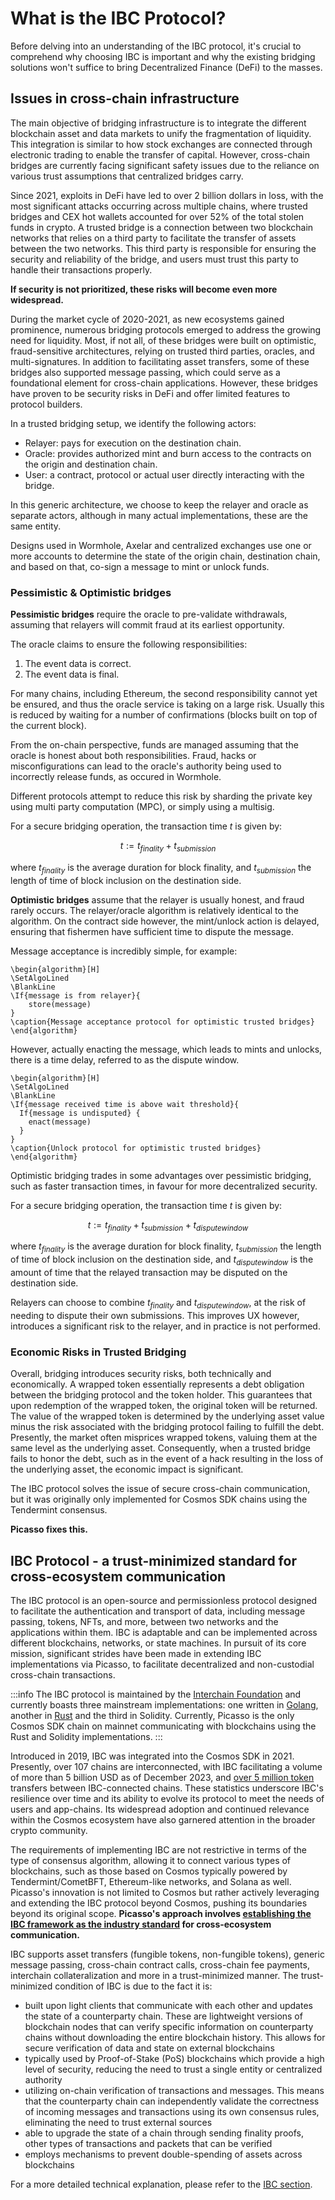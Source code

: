 # What is the IBC Protocol?

Before delving into an understanding of the IBC protocol, it's crucial to comprehend why choosing IBC is important and why the existing bridging solutions won't suffice to bring Decentralized Finance (DeFi) to the masses.

## Issues in cross-chain infrastructure 

The main objective of bridging infrastructure is to integrate the different blockchain asset and data markets to unify the fragmentation of liquidity. This integration is similar to how stock exchanges are connected through electronic trading to enable the transfer of capital. However, cross-chain bridges are currently facing significant safety issues due to the reliance on various trust assumptions that centralized bridges carry. 

Since 2021, exploits in DeFi have led to over 2 billion dollars in loss, with the most significant attacks occurring across multiple chains, where trusted bridges and CEX hot wallets accounted for over 52% of the total stolen funds in crypto. A trusted bridge is a connection between two blockchain networks that relies on a third party to facilitate the transfer of assets between the two networks. This third party is responsible for ensuring the security and reliability of the bridge, and users must trust this party to handle their transactions properly.

**If security is not prioritized, these risks will become even more widespread.**

During the market cycle of 2020-2021, as new ecosystems gained prominence, numerous bridging protocols emerged to address the growing need for liquidity. Most, if not all, of these bridges were built on optimistic, fraud-sensitive architectures, relying on trusted third parties, oracles, and multi-signatures. In addition to facilitating asset transfers, some of these bridges also supported message passing, which could serve as a foundational element for cross-chain applications. However, these bridges have proven to be security risks in DeFi and offer limited features to protocol builders.

In a trusted bridging setup, we identify the following actors:

- Relayer: pays for execution on the destination chain.
- Oracle: provides authorized mint and burn access to the contracts on the origin and destination chain.
- User: a contract, protocol or actual user directly interacting with the bridge. 

In this generic architecture, we choose to keep the relayer and oracle as separate actors, although in many actual implementations, these are the same entity. 

Designs used in Wormhole, Axelar and centralized exchanges use one or more accounts to determine the state of the origin chain, destination chain, and based on that, co-sign a message to mint or unlock funds. 

### Pessimistic & Optimistic bridges
**Pessimistic bridges** require the oracle to pre-validate withdrawals, assuming that relayers will commit fraud at its earliest opportunity.

The oracle claims to ensure the following responsibilities:

1. The event data is correct.
2. The event data is final.

For many chains, including Ethereum, the second responsibility cannot yet be ensured, and thus the oracle service is taking on a large risk. Usually this is reduced by waiting for a number of confirmations (blocks built on top of the current block).

From the on-chain perspective, funds are managed assuming that the oracle is honest about both responsibilities. Fraud, hacks or misconfigurations can lead to the oracle's authority being used to incorrectly release funds, as occured in Wormhole.

Different protocols attempt to reduce this risk by sharding the private key using multi party computation (MPC), or simply using a multisig.

For a secure bridging operation, the transaction time $t$ is given by:

$$ t := t_{finality} + t_{submission} $$

where $t_{finality}$ is the average duration for block finality, and $t_{submission}$ the length of time of block inclusion on the destination side.

**Optimistic bridges** assume that the relayer is usually honest, and fraud rarely occurs. The relayer/oracle algorithm is relatively identical to the algorithm. On the contract side however, the mint/unlock action is delayed, ensuring that fishermen have sufficient time to dispute the message.

Message acceptance is incredibly simple, for example:

```
\begin{algorithm}[H]
\SetAlgoLined
\BlankLine
\If{message is from relayer}{
    store(message)
}
\caption{Message acceptance protocol for optimistic trusted bridges}
\end{algorithm} 
```

However, actually enacting the message, which leads to mints and unlocks, there is a time delay, referred to as the dispute window.
```
\begin{algorithm}[H]
\SetAlgoLined
\BlankLine
\If{message received time is above wait threshold}{
  If{message is undisputed} {
    enact(message)
  }
}
\caption{Unlock protocol for optimistic trusted bridges}
\end{algorithm} 
```
Optimistic bridging trades in some advantages over pessimistic bridging, such as faster transaction times, in favour for more decentralized security.

For a secure bridging operation, the transaction time $t$ is given by:

$$ t := t_{finality} + t_{submission} + t_{dispute window} $$

where $t_{finality}$ is the average duration for block finality, $t_{submission}$ the length of time of block inclusion on the destination side, and $t_{dispute window}$ is the amount of time that the relayed transaction may be disputed on the destination side.

Relayers can choose to combine $t_{finality}$ and $t_ {dispute window}$, at the risk of needing to dispute their own submissions. This improves UX however, introduces a significant risk to the relayer, and in practice is not performed.

### Economic Risks in Trusted Bridging

Overall, bridging introduces security risks, both technically and economically. A wrapped token essentially represents a debt obligation between the bridging protocol and the token holder. This guarantees that upon redemption of the wrapped token, the original token will be returned. The value of the wrapped token is determined by the underlying asset value minus the risk associated with the bridging protocol failing to fulfill the debt. Presently, the market often misprices wrapped tokens, valuing them at the same level as the underlying asset. Consequently, when a trusted bridge fails to honor the debt, such as in the event of a hack resulting in the loss of the underlying asset, the economic impact is significant.

The IBC protocol solves the issue of secure cross-chain communication, but it was originally only implemented for Cosmos SDK chains using the Tendermint consensus.

**Picasso fixes this.**

## IBC Protocol - a trust-minimized standard for cross-ecosystem communication

The IBC protocol is an open-source and permissionless protocol designed to facilitate the authentication and transport of data, including message passing, tokens, NFTs, and more, between two networks and the applications within them. IBC is adaptable and can be implemented across different blockchains, networks, or state machines. In pursuit of its core mission, significant strides have been made in extending IBC implementations via Picasso, to facilitate decentralized and non-custodial cross-chain transactions. 

:::info
The IBC protocol is maintained by the [Interchain Foundation](https://interchain.io/) and currently boasts three mainstream implementations: one written in [Golang](https://github.com/cosmos/ibc-go), another in [Rust](https://github.com/cosmos/ibc-go) and the third in Solidity. Currently, Picasso is the only Cosmos SDK chain on mainnet communicating with blockchains using the Rust and Solidity implementations.
:::

Introduced in 2019, IBC was integrated into the Cosmos SDK in 2021. Presently, over 107 chains are interconnected, with IBC facilitating a volume of more than 5 billion USD as of December 2023, and [over 5 million token](https://mapofzones.com/home?columnKey=ibcVolume&period=24h) transfers between IBC-connected chains. These statistics underscore IBC's resilience over time and its ability to evolve its protocol to meet the needs of users and app-chains. Its widespread adoption and continued relevance within the Cosmos ecosystem have also garnered attention in the broader crypto community. 

The requirements of implementing IBC are not restrictive in terms of the type of consensus algorithm, allowing it to connect various types of blockchains, such as those based on Cosmos typically powered by Tendermint/CometBFT, Ethereum-like networks, and Solana as well. Picasso's innovation is not limited to Cosmos but rather actively leveraging and extending the IBC protocol beyond Cosmos, pushing its boundaries beyond its original scope. **Picasso's approach involves [establishing the IBC framework as the industry standard](https://medium.com/@Picasso_Network/ibc-as-the-end-game-of-bridging-a-comparison-analysis-on-trust-dcc01e0d9377) for cross-ecosystem communication.**

IBC supports asset transfers (fungible tokens, non-fungible tokens), generic message passing, cross-chain contract calls, cross-chain fee payments, interchain collateralization and more in a trust-minimized manner. The trust-minimized condition of IBC is due to the fact it is:

- built upon light clients that communicate with each other and updates the state of a counterparty chain. These are lightweight versions of blockchain nodes that can verify specific information on counterparty chains without downloading the entire blockchain history. This allows for secure verification of data and state on external blockchains
- typically used by Proof-of-Stake (PoS) blockchains which provide a high level of security, reducing the need to trust a single entity or centralized authority
- utilizing on-chain verification of transactions and messages. This means that the counterparty chain can independently validate the correctness of incoming messages and transactions using its own consensus rules, eliminating the need to trust external sources
- able to upgrade the state of a chain through sending finality proofs, other types of transactions and packets that can be verified
- employs mechanisms to prevent double-spending of assets across blockchains

For a more detailed technical explanation, please refer to the [IBC section](../technology/ibc.md).